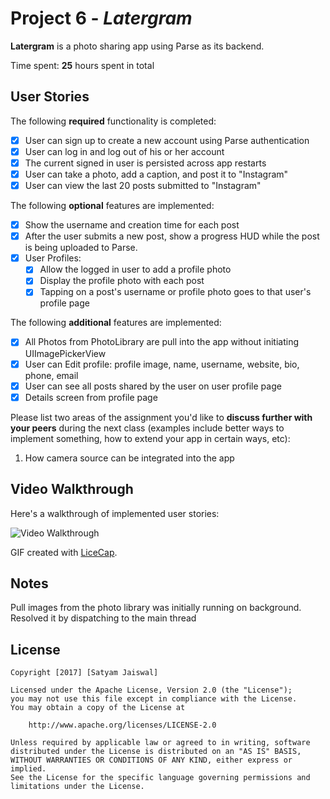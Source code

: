 # Project 6 - *Latergram*

**Latergram** is a photo sharing app using Parse as its backend.

Time spent: **25** hours spent in total

## User Stories

The following **required** functionality is completed:

- [x] User can sign up to create a new account using Parse authentication
- [x] User can log in and log out of his or her account
- [x] The current signed in user is persisted across app restarts
- [x] User can take a photo, add a caption, and post it to "Instagram"
- [x] User can view the last 20 posts submitted to "Instagram"

The following **optional** features are implemented:

- [x] Show the username and creation time for each post
- [x] After the user submits a new post, show a progress HUD while the post is being uploaded to Parse.
- [x] User Profiles:
   - [x] Allow the logged in user to add a profile photo
   - [x] Display the profile photo with each post
   - [x] Tapping on a post's username or profile photo goes to that user's profile page

The following **additional** features are implemented:

- [x] All Photos from PhotoLibrary are pull into the app without initiating UIImagePickerView
- [x] User can Edit profile: profile image, name, username, website, bio, phone, email
- [x] User can see all posts shared by the user on user profile page
- [x] Details screen from profile page

Please list two areas of the assignment you'd like to **discuss further with your peers** during the next class (examples include better ways to implement something, how to extend your app in certain ways, etc):

1. How camera source can be integrated into the app

## Video Walkthrough 

Here's a walkthrough of implemented user stories:

<img src='https://github.com/CodePath-iOS-bootcamp2017/Latergram/blob/master/demo.gif' title='Video Walkthrough' width='' alt='Video Walkthrough' />

GIF created with [LiceCap](http://www.cockos.com/licecap/).

## Notes

Pull images from the photo library was initially running on background. Resolved it by dispatching to the main thread

## License

    Copyright [2017] [Satyam Jaiswal]

    Licensed under the Apache License, Version 2.0 (the "License");
    you may not use this file except in compliance with the License.
    You may obtain a copy of the License at

        http://www.apache.org/licenses/LICENSE-2.0

    Unless required by applicable law or agreed to in writing, software
    distributed under the License is distributed on an "AS IS" BASIS,
    WITHOUT WARRANTIES OR CONDITIONS OF ANY KIND, either express or implied.
    See the License for the specific language governing permissions and
    limitations under the License.
